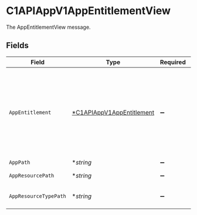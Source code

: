 # C1APIAppV1AppEntitlementView

The AppEntitlementView message.


## Fields

| Field                                                                                                                                                                                     | Type                                                                                                                                                                                      | Required                                                                                                                                                                                  | Description                                                                                                                                                                               |
| ----------------------------------------------------------------------------------------------------------------------------------------------------------------------------------------- | ----------------------------------------------------------------------------------------------------------------------------------------------------------------------------------------- | ----------------------------------------------------------------------------------------------------------------------------------------------------------------------------------------- | ----------------------------------------------------------------------------------------------------------------------------------------------------------------------------------------- |
| `AppEntitlement`                                                                                                                                                                          | [*C1APIAppV1AppEntitlement](../../models/shared/c1apiappv1appentitlement.md)                                                                                                              | :heavy_minus_sign:                                                                                                                                                                        | The AppEntitlement message.<br/><br/>This message contains a oneof named max_grant_duration. Only a single field of the following list may be set at a time:<br/>  - durationUnset<br/>  - durationGrant<br/> |
| `AppPath`                                                                                                                                                                                 | **string*                                                                                                                                                                                 | :heavy_minus_sign:                                                                                                                                                                        | The appPath field.                                                                                                                                                                        |
| `AppResourcePath`                                                                                                                                                                         | **string*                                                                                                                                                                                 | :heavy_minus_sign:                                                                                                                                                                        | The appResourcePath field.                                                                                                                                                                |
| `AppResourceTypePath`                                                                                                                                                                     | **string*                                                                                                                                                                                 | :heavy_minus_sign:                                                                                                                                                                        | The appResourceTypePath field.                                                                                                                                                            |